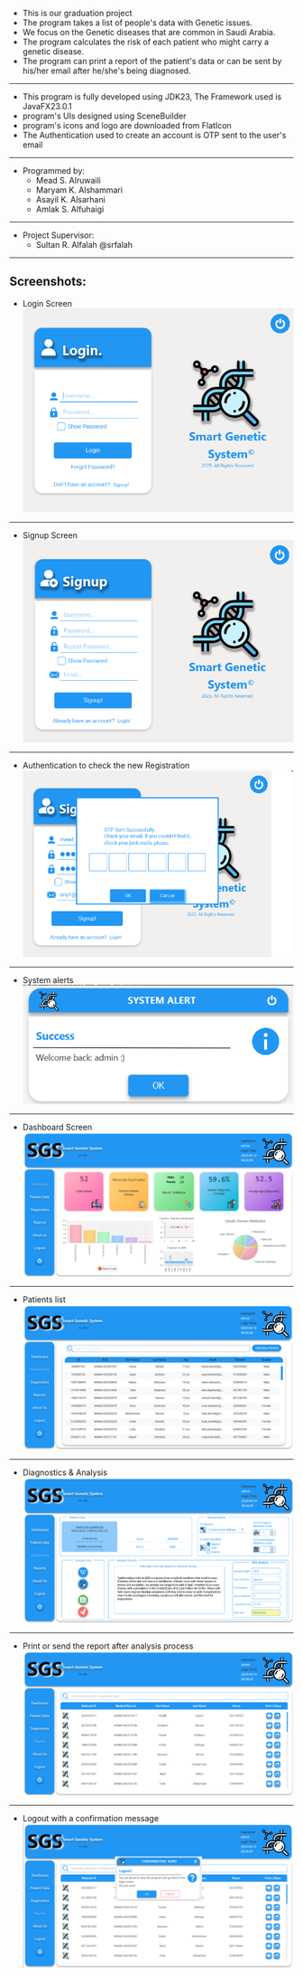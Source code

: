 * This is our graduation project
* The program takes a list of people's data with Genetic issues.
* We focus on the Genetic diseases that are common in Saudi Arabia.
* The program calculates the risk of each patient who might carry a genetic disease.
* The program can print a report of the patient's data or can be sent by his/her email after he/she's being diagnosed.
---

* This program is fully developed using JDK23, The Framework used is JavaFX23.0.1
* program's UIs designed using SceneBuilder
* program's icons and logo are downloaded from FlatIcon
* The Authentication used to create an account is OTP sent to the user's email
---
* Programmed by:
  - Mead S. Alruwaili
  - Maryam K. Alshammari
  - Asayil K. Alsarhani
  - Amlak S. Alfuhaigi
---
* Project Supervisor:
  - Sultan R. Alfalah  @srfalah

---
Screenshots:
---
* Login Screen
![Alt text](https://raw.githubusercontent.com/Mead47c/Smart-_Genetic-_System/main/src/main/resources/screenshots/login-screen.png)
---
* Signup Screen
![Alt text](https://raw.githubusercontent.com/Mead47c/Smart-_Genetic-_System/main/src/main/resources/screenshots/signup-screen.png)
---
* Authentication to check the new Registration
![Alt text](https://raw.githubusercontent.com/Mead47c/Smart-_Genetic-_System/main/src/main/resources/screenshots/auth.png)
---
* System alerts
![Alt text](https://raw.githubusercontent.com/Mead47c/Smart-_Genetic-_System/main/src/main/resources/screenshots/system-alert.png)
---
* Dashboard Screen
![Alt text](https://raw.githubusercontent.com/Mead47c/Smart-_Genetic-_System/main/src/main/resources/screenshots/dashboard.png)
---
* Patients list
![Alt text](https://raw.githubusercontent.com/Mead47c/Smart-_Genetic-_System/main/src/main/resources/screenshots/patients.png)
---
* Diagnostics & Analysis
![Alt text](https://raw.githubusercontent.com/Mead47c/Smart-_Genetic-_System/main/src/main/resources/screenshots/diagnostics.png)
---
* Print or send the report after analysis process
![Alt text](https://raw.githubusercontent.com/Mead47c/Smart-_Genetic-_System/main/src/main/resources/screenshots/reports.png)
---
* Logout with a confirmation message
![Alt text](https://raw.githubusercontent.com/Mead47c/Smart-_Genetic-_System/main/src/main/resources/screenshots/logout.png)
